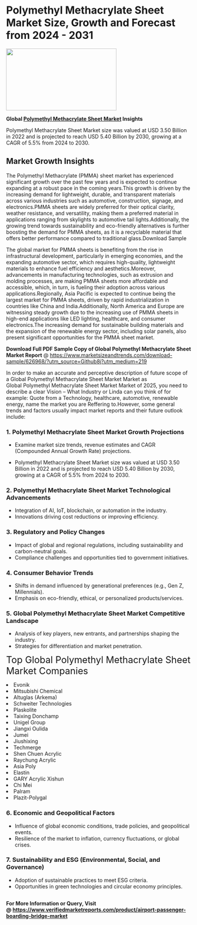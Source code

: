 <H1>Polymethyl Methacrylate Sheet Market Size, Growth and Forecast from 2024 - 2031</H1><img class="aligncenter size-medium wp-image-584254" src="https://thirdeyenews.in/wp-content/uploads/2024/09/Global-Market-Research-300x168.jpeg" alt="" width="300" height="168" /><p><strong>Global&nbsp;<a href="https://www.marketsizeandtrends.com/download-sample/626968/?utm_source=Github8j?utm_medium=219">Polymethyl Methacrylate Sheet Market</a> Insights</strong></p><p>Polymethyl Methacrylate Sheet Market size was valued at USD 3.50 Billion in 2022 and is projected to reach USD 5.40 Billion by 2030, growing at a CAGR of 5.5% from 2024 to 2030.</p><p><h2>Market Growth Insights</h2> <p>The Polymethyl Methacrylate (PMMA) sheet market has experienced significant growth over the past few years and is expected to continue expanding at a robust pace in the coming years.This growth is driven by the increasing demand for lightweight, durable, and transparent materials across various industries such as automotive, construction, signage, and electronics.PMMA sheets are widely preferred for their optical clarity, weather resistance, and versatility, making them a preferred material in applications ranging from skylights to automotive tail lights.Additionally, the growing trend towards sustainability and eco-friendly alternatives is further boosting the demand for PMMA sheets, as it is a recyclable material that offers better performance compared to traditional glass.Download Sample</p> <p>The global market for PMMA sheets is benefiting from the rise in infrastructural development, particularly in emerging economies, and the expanding automotive sector, which requires high-quality, lightweight materials to enhance fuel efficiency and aesthetics.Moreover, advancements in manufacturing technologies, such as extrusion and molding processes, are making PMMA sheets more affordable and accessible, which, in turn, is fueling their adoption across various applications.Regionally, Asia Pacific is expected to continue being the largest market for PMMA sheets, driven by rapid industrialization in countries like China and India.Additionally, North America and Europe are witnessing steady growth due to the increasing use of PMMA sheets in high-end applications like LED lighting, healthcare, and consumer electronics.The increasing demand for sustainable building materials and the expansion of the renewable energy sector, including solar panels, also present significant opportunities for the PMMA sheet market.</p><p><span class=""><strong>Download Full PDF Sample Copy of Global Polymethyl Methacrylate Sheet Market Report</strong> @ <a href="https://www.marketsizeandtrends.com/download-sample/626968/?utm_source=Github8j?utm_medium=219" target="_blank">https://www.marketsizeandtrends.com/download-sample/626968/?utm_source=Github8j?utm_medium=219</a></span></p><p>In order to make an accurate and perceptive description of future scope of a Global&nbsp;Polymethyl Methacrylate Sheet Market Market as Global&nbsp;Polymethyl Methacrylate Sheet Market Market of 2025, you need to describe a clear Vision &ndash; What Industry or Linda can you think of for example: Quote from a Technology, healthcare, automotive, renewable energy, name the market you are Reffering to.However, some general trends and factors usually impact market reports and their future outlook include:</p><h3>1.&nbsp;<strong>Polymethyl Methacrylate Sheet Market Growth Projections</strong></h3><ul><li>Examine market size trends, revenue estimates and CAGR (Compounded Annual Growth Rate) projections.</li><li><p>Polymethyl Methacrylate Sheet Market size was valued at USD 3.50 Billion in 2022 and is projected to reach USD 5.40 Billion by 2030, growing at a CAGR of 5.5% from 2024 to 2030.</p></li></ul><h3>2.&nbsp;<strong>Polymethyl Methacrylate Sheet Market Technological Advancements</strong></h3><ul><li>Integration of AI, IoT, blockchain, or automation in the industry.</li><li>Innovations driving cost reductions or improving efficiency.</li></ul><h3>3.&nbsp;<strong>Regulatory and Policy Changes</strong></h3><ul><li>Impact of global and regional regulations, including sustainability and carbon-neutral goals.</li><li>Compliance challenges and opportunities tied to government initiatives.</li></ul><h3>4.&nbsp;<strong>Consumer Behavior Trends</strong></h3><ul><li>Shifts in demand influenced by generational preferences (e.g., Gen Z, Millennials).</li><li>Emphasis on eco-friendly, ethical, or personalized products/services.</li></ul><h3>5.&nbsp;<strong>Global Polymethyl Methacrylate Sheet Market Competitive Landscape</strong></h3><ul><li>Analysis of key players, new entrants, and partnerships shaping the industry.</li><li>Strategies for differentiation and market penetration.</li></ul><p data-pm-slice="1 1 []"><span style="color: inherit; font-family: inherit; font-size: 25px;">Top Global Polymethyl Methacrylate Sheet Market Companies</span></p><div class="" data-test-id=""><p><li>Evonik</li><li> Mitsubishi Chemical</li><li> Altuglas (Arkema)</li><li> Schweiter Technologies</li><li> Plaskolite</li><li> Taixing Donchamp</li><li> Unigel Group</li><li> Jiangxi Oulida</li><li> Jumei</li><li> Jiushixing</li><li> Techmerge</li><li> Shen Chuen Acrylic</li><li> Raychung Acrylic</li><li> Asia Poly</li><li> Elastin</li><li> GARY Acrylic Xishun</li><li> Chi Mei</li><li> Palram</li><li> Plazit-Polygal</li></p></div><h3>6.&nbsp;<strong>Economic and Geopolitical Factors</strong></h3><ul><li>Influence of global economic conditions, trade policies, and geopolitical events.</li><li>Resilience of the market to inflation, currency fluctuations, or global crises.</li></ul><h3>7.&nbsp;<strong>Sustainability and ESG (Environmental, Social, and Governance)</strong></h3><ul><li>Adoption of sustainable practices to meet ESG criteria.</li><li>Opportunities in green technologies and circular economy principles.</li></ul><h2><strong style="font-size: 14px;">For More Information or Query, Visit @&nbsp;</strong><a style="background-color: #ffffff; font-size: 14px;" href="https://www.marketsizeandtrends.com/report/polymethyl-methacrylate-sheet-market/" target="_blank">https://www.verifiedmarketreports.com/product/airport-passenger-boarding-bridge-market</a></h2>